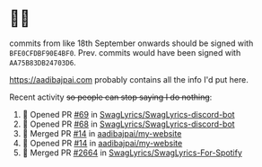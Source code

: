 # 👋🏻
<!--
**aadibajpai/aadibajpai** is a ✨ _special_ ✨ repository because its `README.md` (this file) appears on your GitHub profile.
-->
commits from like 18th September onwards should be signed with `BFE0CFDBF90E4BF0`. Prev. commits would have been signed with `AA75B83DB24703D6`.

https://aadibajpai.com probably contains all the info I'd put here.

Recent activity ~~so people can stop saying I do nothing~~:
<!--START_SECTION:activity-->
1. 💪 Opened PR [#69](https://github.com/SwagLyrics/SwagLyrics-discord-bot/pull/69) in [SwagLyrics/SwagLyrics-discord-bot](https://github.com/SwagLyrics/SwagLyrics-discord-bot)
2. 💪 Opened PR [#68](https://github.com/SwagLyrics/SwagLyrics-discord-bot/pull/68) in [SwagLyrics/SwagLyrics-discord-bot](https://github.com/SwagLyrics/SwagLyrics-discord-bot)
3. 🎉 Merged PR [#14](https://github.com/aadibajpai/my-website/pull/14) in [aadibajpai/my-website](https://github.com/aadibajpai/my-website)
4. 💪 Opened PR [#14](https://github.com/aadibajpai/my-website/pull/14) in [aadibajpai/my-website](https://github.com/aadibajpai/my-website)
5. 🎉 Merged PR [#2664](https://github.com/SwagLyrics/SwagLyrics-For-Spotify/pull/2664) in [SwagLyrics/SwagLyrics-For-Spotify](https://github.com/SwagLyrics/SwagLyrics-For-Spotify)
<!--END_SECTION:activity-->
